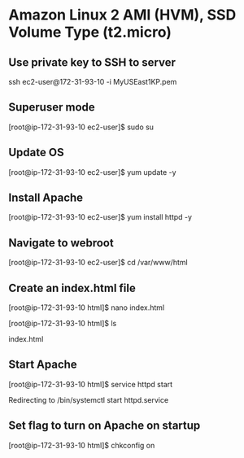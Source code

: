 # Amazon Linux 2 AMI (HVM), SSD Volume Type (t2.micro)
## Use private key to SSH to server
ssh ec2-user@172-31-93-10 -i MyUSEast1KP.pem 
## Superuser mode
[root@ip-172-31-93-10 ec2-user]$ sudo su
## Update OS
[root@ip-172-31-93-10 ec2-user]$ yum update -y  
## Install Apache                                                                                                           
[root@ip-172-31-93-10 ec2-user]$ yum install httpd -y
## Navigate to webroot
[root@ip-172-31-93-10 ec2-user]$ cd /var/www/html
## Create an index.html file
[root@ip-172-31-93-10 html]$ nano index.html

[root@ip-172-31-93-10 html]$ ls

index.html
## Start Apache
[root@ip-172-31-93-10 html]$ service httpd start

Redirecting to /bin/systemctl start httpd.service
## Set flag to turn on Apache on startup
[root@ip-172-31-93-10 html]$ chkconfig on
